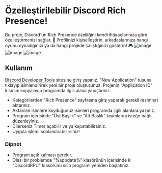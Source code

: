 # Özelleştirilebilir Discord Rich Presence!
Bu proje, Discord'un Rich Presence özelliğini kendi ihtiyaçlarınıza göre özelleştirmenizi sağlar. 🎨 Profilinizi kişiselleştirin, arkadaşlarınıza hangi oyunu oynadığınızı ya da hangi projede çalıştığınızı gösterin! 🎮
![image](https://github.com/user-attachments/assets/ac0bdf42-b3b6-48c2-b6dd-31c89c849351)
![image](https://github.com/user-attachments/assets/031e549d-8aa9-419d-bbe2-3b27c1a1e5de)
![image](https://github.com/user-attachments/assets/b76f631a-53a7-4870-9ca0-2d383014ff47)




## Kullanım
[Discord Developer Tools](https://discord.com/developers/applications) sitesine giriş yapınız. "New Application" tuşuna tıklayıp isimlendirirek yeni bir proje oluşturunuz. Projenin "Application ID" kısmını kopyalayıp programda ilgili alana yapıştırınız.
- Kategorilerden "Rich Presence" sayfasına giriş yaparak gerekli resimleri aktarınız. 
- Aktarılan isimlere koyduğunuz isimleri programda ilgili alanlara yazınız.
- Program içerisinde "Üst Başlık" ve "Alt Başlık" kısımlarını isteğe bağlı düzenleyiniz.
- Dilerseniz Timer açabilir ve ya kapatabilirsiniz.
- Uygula işlemi sonlandırabilirsiniz!

### Dipnot
- Program açık kalması gerekir.
- Olası bir problemde "%appdata%" klasörünün içerisinde ki "DiscordRPC" klasörünü silip programı yeniden başlatınız.
